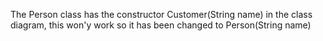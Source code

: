 The Person class has the constructor Customer(String name) in the class diagram, this won'y work so it has been changed to Person(String name)
